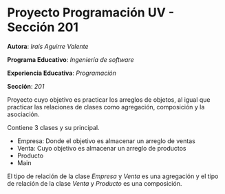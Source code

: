 # Proyecto Programación UV - Sección 201 

**Autora**: _Iraís Aguirre Valente_

**Programa Educativo**: _Ingeniería de software_

**Experiencia Educativa**: _Programación_

**Sección**: _201_

Proyecto cuyo objetivo es practicar los arreglos de objetos, al igual que practicar las relaciones de clases como agregación, composición y la asociación.

Contiene 3 clases y su principal.

- Empresa: Donde el objetivo es almacenar un arreglo de ventas
- Venta: Cuyo objetivo es almacenar un arreglo de productos
- Producto
- Main

El tipo de relación de la clase _Empresa_ y _Venta_ es una agregación y el tipo de relación de la clase _Venta_ y _Producto_ es una composición.
